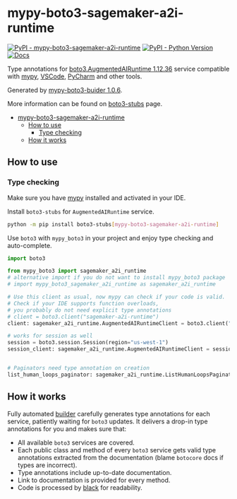 # mypy-boto3-sagemaker-a2i-runtime

[![PyPI - mypy-boto3-sagemaker-a2i-runtime](https://img.shields.io/pypi/v/mypy-boto3-sagemaker-a2i-runtime.svg?color=blue)](https://pypi.org/project/mypy-boto3-sagemaker-a2i-runtime)
[![PyPI - Python Version](https://img.shields.io/pypi/pyversions/mypy-boto3-sagemaker-a2i-runtime.svg?color=blue)](https://pypi.org/project/mypy-boto3-sagemaker-a2i-runtime)
[![Docs](https://img.shields.io/readthedocs/mypy-boto3-builder.svg?color=blue)](https://mypy-boto3-builder.readthedocs.io/)

Type annotations for
[boto3.AugmentedAIRuntime 1.12.36](https://boto3.amazonaws.com/v1/documentation/api/1.12.36/reference/services/sagemaker-a2i-runtime.html#AugmentedAIRuntime) service
compatible with [mypy](https://github.com/python/mypy), [VSCode](https://code.visualstudio.com/),
[PyCharm](https://www.jetbrains.com/pycharm/) and other tools.

Generated by [mypy-boto3-buider 1.0.6](https://github.com/vemel/mypy_boto3_builder).

More information can be found on [boto3-stubs](https://pypi.org/project/boto3-stubs/) page.

- [mypy-boto3-sagemaker-a2i-runtime](#mypy-boto3-sagemaker-a2i-runtime)
  - [How to use](#how-to-use)
    - [Type checking](#type-checking)
  - [How it works](#how-it-works)

## How to use

### Type checking

Make sure you have [mypy](https://github.com/python/mypy) installed and activated in your IDE.

Install `boto3-stubs` for `AugmentedAIRuntime` service.

```bash
python -m pip install boto3-stubs[mypy-boto3-sagemaker-a2i-runtime]
```

Use `boto3` with `mypy_boto3` in your project and enjoy type checking and auto-complete.

```python
import boto3

from mypy_boto3 import sagemaker_a2i_runtime
# alternative import if you do not want to install mypy_boto3 package
# import mypy_boto3_sagemaker_a2i_runtime as sagemaker_a2i_runtime

# Use this client as usual, now mypy can check if your code is valid.
# Check if your IDE supports function overloads,
# you probably do not need explicit type annotations
# client = boto3.client("sagemaker-a2i-runtime")
client: sagemaker_a2i_runtime.AugmentedAIRuntimeClient = boto3.client("sagemaker-a2i-runtime")

# works for session as well
session = boto3.session.Session(region="us-west-1")
session_client: sagemaker_a2i_runtime.AugmentedAIRuntimeClient = session.client("sagemaker-a2i-runtime")


# Paginators need type annotation on creation
list_human_loops_paginator: sagemaker_a2i_runtime.ListHumanLoopsPaginator = client.get_paginator("list_human_loops")
```

## How it works

Fully automated [builder](https://github.com/vemel/mypy_boto3_builder) carefully generates
type annotations for each service, patiently waiting for `boto3` updates. It delivers
a drop-in type annotations for you and makes sure that:

- All available `boto3` services are covered.
- Each public class and method of every `boto3` service gets valid type annotations
  extracted from the documentation (blame `botocore` docs if types are incorrect).
- Type annotations include up-to-date documentation.
- Link to documentation is provided for every method.
- Code is processed by [black](https://github.com/psf/black) for readability.